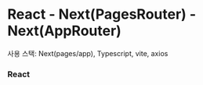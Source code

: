 # React - Next(PagesRouter) - Next(AppRouter)

사용 스택: Next(pages/app), Typescript, vite, axios

### React
